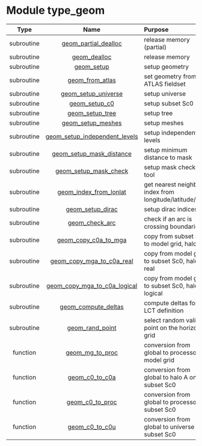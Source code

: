 # Module type_geom

| Type | Name | Purpose |
| :--: | :--: | :---------- |
| subroutine | [geom_partial_dealloc](https://github.com/JCSDA/saber/tree/develop/src/saber/bump/type_geom.F90#L164) | release memory (partial) |
| subroutine | [geom_dealloc](https://github.com/JCSDA/saber/tree/develop/src/saber/bump/type_geom.F90#L230) | release memory |
| subroutine | [geom_setup](https://github.com/JCSDA/saber/tree/develop/src/saber/bump/type_geom.F90#L249) | setup geometry |
| subroutine | [geom_from_atlas](https://github.com/JCSDA/saber/tree/develop/src/saber/bump/type_geom.F90#L367) | set geometry from ATLAS fieldset |
| subroutine | [geom_setup_universe](https://github.com/JCSDA/saber/tree/develop/src/saber/bump/type_geom.F90#L515) | setup universe |
| subroutine | [geom_setup_c0](https://github.com/JCSDA/saber/tree/develop/src/saber/bump/type_geom.F90#L641) | setup subset Sc0 |
| subroutine | [geom_setup_tree](https://github.com/JCSDA/saber/tree/develop/src/saber/bump/type_geom.F90#L1060) | setup tree |
| subroutine | [geom_setup_meshes](https://github.com/JCSDA/saber/tree/develop/src/saber/bump/type_geom.F90#L1083) | setup meshes |
| subroutine | [geom_setup_independent_levels](https://github.com/JCSDA/saber/tree/develop/src/saber/bump/type_geom.F90#L1184) | setup independent levels |
| subroutine | [geom_setup_mask_distance](https://github.com/JCSDA/saber/tree/develop/src/saber/bump/type_geom.F90#L1231) | setup minimum distance to mask |
| subroutine | [geom_setup_mask_check](https://github.com/JCSDA/saber/tree/develop/src/saber/bump/type_geom.F90#L1290) | setup mask checking tool |
| subroutine | [geom_index_from_lonlat](https://github.com/JCSDA/saber/tree/develop/src/saber/bump/type_geom.F90#L1354) | get nearest neighbor index from longitude/latitude/level |
| subroutine | [geom_setup_dirac](https://github.com/JCSDA/saber/tree/develop/src/saber/bump/type_geom.F90#L1432) | setup dirac indices |
| subroutine | [geom_check_arc](https://github.com/JCSDA/saber/tree/develop/src/saber/bump/type_geom.F90#L1492) | check if an arc is crossing boundaries |
| subroutine | [geom_copy_c0a_to_mga](https://github.com/JCSDA/saber/tree/develop/src/saber/bump/type_geom.F90#L1546) | copy from subset Sc0 to model grid, halo A |
| subroutine | [geom_copy_mga_to_c0a_real](https://github.com/JCSDA/saber/tree/develop/src/saber/bump/type_geom.F90#L1585) | copy from model grid to subset Sc0, halo A, real |
| subroutine | [geom_copy_mga_to_c0a_logical](https://github.com/JCSDA/saber/tree/develop/src/saber/bump/type_geom.F90#L1619) | copy from model grid to subset Sc0, halo A, logical |
| subroutine | [geom_compute_deltas](https://github.com/JCSDA/saber/tree/develop/src/saber/bump/type_geom.F90#L1660) | compute deltas for LCT definition |
| subroutine | [geom_rand_point](https://github.com/JCSDA/saber/tree/develop/src/saber/bump/type_geom.F90#L1687) | select random valid point on the horizontal grid |
| function | [geom_mg_to_proc](https://github.com/JCSDA/saber/tree/develop/src/saber/bump/type_geom.F90#L1732) | conversion from global to processor on model grid |
| function | [geom_c0_to_c0a](https://github.com/JCSDA/saber/tree/develop/src/saber/bump/type_geom.F90#L1754) | conversion from global to halo A on subset Sc0 |
| function | [geom_c0_to_proc](https://github.com/JCSDA/saber/tree/develop/src/saber/bump/type_geom.F90#L1780) | conversion from global to processor on subset Sc0 |
| function | [geom_c0_to_c0u](https://github.com/JCSDA/saber/tree/develop/src/saber/bump/type_geom.F90#L1802) | conversion from global to universe on subset Sc0 |
